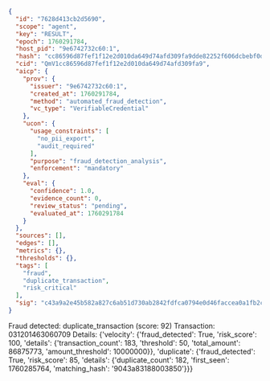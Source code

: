 ```json
{
  "id": "7628d413cb2d5690",
  "scope": "agent",
  "key": "RESULT",
  "epoch": 1760291784,
  "host_pid": "9e6742732c60:1",
  "hash": "cc86596d87fef1f12e2d010da649d74afd309fa9dde82252f606dcbebf0dc48c",
  "cid": "QmV1cc86596d87fef1f12e2d010da649d74afd309fa9",
  "aicp": {
    "prov": {
      "issuer": "9e6742732c60:1",
      "created_at": 1760291784,
      "method": "automated_fraud_detection",
      "vc_type": "VerifiableCredential"
    },
    "ucon": {
      "usage_constraints": [
        "no_pii_export",
        "audit_required"
      ],
      "purpose": "fraud_detection_analysis",
      "enforcement": "mandatory"
    },
    "eval": {
      "confidence": 1.0,
      "evidence_count": 0,
      "review_status": "pending",
      "evaluated_at": 1760291784
    }
  },
  "sources": [],
  "edges": [],
  "metrics": {},
  "thresholds": {},
  "tags": [
    "fraud",
    "duplicate_transaction",
    "risk_critical"
  ],
  "sig": "c43a9a2e45b582a827c6ab51d730ab2842fdfca0794e0d46faccea0a1fb2c745"
}
```

Fraud detected: duplicate_transaction (score: 92)
Transaction: 031201463060709
Details: {'velocity': {'fraud_detected': True, 'risk_score': 100, 'details': {'transaction_count': 183, 'threshold': 50, 'total_amount': 86875773, 'amount_threshold': 10000000}}, 'duplicate': {'fraud_detected': True, 'risk_score': 85, 'details': {'duplicate_count': 182, 'first_seen': 1760285764, 'matching_hash': '9043a83188003850'}}}